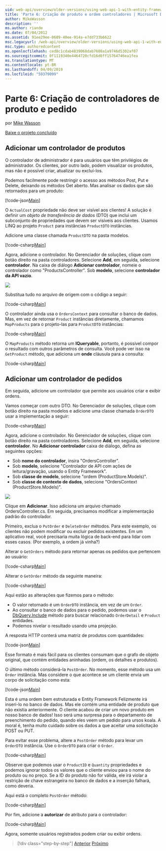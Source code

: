 ```yaml
---
uid: web-api/overview/older-versions/using-web-api-1-with-entity-framework-5/using-web-api-with-entity-framework-part-6
title: 'Parte 6: Criação de produto e ordem controladores | Microsoft Docs'
author: MikeWasson
description: ''
ms.author: riande
ms.date: 07/04/2012
ms.assetid: 91ee29ee-0689-40ee-914a-e7dd733b6622
msc.legacyurl: /web-api/overview/older-versions/using-web-api-1-with-entity-framework-5/using-web-api-with-entity-framework-part-6
msc.type: authoredcontent
ms.openlocfilehash: ced8c1cdab4839068dab7608a1a9746d5302af07
ms.sourcegitcommit: 0f1119340e4464720cfd16d0ff15764746ea1fea
ms.translationtype: MT
ms.contentlocale: pt-BR
ms.lasthandoff: 04/09/2019
ms.locfileid: "59379099"
---
```

# <a name="part-6-creating-product-and-order-controllers"></a>Parte 6: Criação de controladores de produto e pedido

por [Mike Wasson](https://github.com/MikeWasson)

[Baixe o projeto concluído](http://code.msdn.microsoft.com/ASP-NET-Web-API-with-afa30545)

## <a name="add-a-products-controller"></a>Adicionar um controlador de produtos

O controlador de administrador é para usuários que têm privilégios de administrador. Os clientes, por outro lado, podem visualizar os produtos, mas não é possível criar, atualizar ou excluí-los.

Podemos facilmente pode restringir o acesso aos métodos Post, Put e Delete, deixando os métodos Get aberto. Mas analisar os dados que são retornados para um produto:

[!code-json[Main](using-web-api-with-entity-framework-part-6/samples/sample1.json?highlight=1)]

O `ActualCost` propriedade não deve ser visível aos clientes! A solução é definir um *objeto de transferência de dados* (DTO) que inclui um subconjunto de propriedades que devem ser visíveis aos clientes. Usamos LINQ ao projeto `Product` para instâncias `ProductDTO` instâncias.

Adicione uma classe chamada `ProductDTO` na pasta modelos.

[!code-csharp[Main](using-web-api-with-entity-framework-part-6/samples/sample2.cs)]

Agora, adicione o controlador. No Gerenciador de soluções, clique com botão direito na pasta controladores. Selecione **Add**, em seguida, selecione **controlador**. Na caixa de diálogo **Adicionar controlador**, nomeie o controlador como &quot;ProductsController&quot;. Sob **modelo**, selecione **controlador da API vazio**.

![](using-web-api-with-entity-framework-part-6/_static/image1.png)

Substitua tudo no arquivo de origem com o código a seguir:

[!code-csharp[Main](using-web-api-with-entity-framework-part-6/samples/sample3.cs)]

O controlador ainda usa o `OrdersContext` para consultar o banco de dados. Mas, em vez de retornar `Product` instâncias diretamente, chamamos `MapProducts` para o projeto-las para `ProductDTO` instâncias:

[!code-csharp[Main](using-web-api-with-entity-framework-part-6/samples/sample4.cs?highlight=1)]

O `MapProducts` método retorna um **IQueryable**, portanto, é possível compor o resultado com outros parâmetros de consulta. Você pode ver isso na `GetProduct` método, que adiciona um **onde** cláusula para a consulta:

[!code-csharp[Main](using-web-api-with-entity-framework-part-6/samples/sample5.cs?highlight=2)]

## <a name="add-an-orders-controller"></a>Adicionar um controlador de pedidos

Em seguida, adicione um controlador que permite aos usuários criar e exibir ordens.

Vamos começar com outro DTO. No Gerenciador de soluções, clique com botão direito na pasta modelos e adicione uma classe chamada `OrderDTO` usar a implementação a seguir:

[!code-csharp[Main](using-web-api-with-entity-framework-part-6/samples/sample6.cs)]

Agora, adicione o controlador. No Gerenciador de soluções, clique com botão direito na pasta controladores. Selecione **Add**, em seguida, selecione **controlador**. No **Adicionar controlador** caixa de diálogo, defina as seguintes opções:

- Sob **nome do controlador**, insira "OrdersController".
- Sob **modelo**, selecione "Controlador de API com ações de leitura/gravação, usando o Entity Framework".
- Sob **classe de modelo**, selecione &quot;ordem (ProductStore.Models)&quot;.
- Sob **classe de contexto de dados**, selecione &quot;OrdersContext (ProductStore.Models)&quot;.

![](using-web-api-with-entity-framework-part-6/_static/image2.png)

Clique em **Adicionar**. Isso adiciona um arquivo chamado OrdersController.cs. Em seguida, precisamos modificar a implementação padrão do controlador.

Primeiro, exclua o `PutOrder` e `DeleteOrder` métodos. Para este exemplo, os clientes não podem modificar ou excluir pedidos existentes. Em um aplicativo real, você precisaria muita lógica de back-end para lidar com esses casos. (Por exemplo, a ordem já vinha?)

Alterar o `GetOrders` método para retornar apenas os pedidos que pertencem ao usuário:

[!code-csharp[Main](using-web-api-with-entity-framework-part-6/samples/sample7.cs)]

Alterar o `GetOrder` método da seguinte maneira:

[!code-csharp[Main](using-web-api-with-entity-framework-part-6/samples/sample8.cs)]

Aqui estão as alterações que fizemos para o método:

- O valor retornado é um `OrderDTO` instância, em vez de um `Order`.
- Ao consultar o banco de dados para o pedido, podemos usar o [DbQuery.Include](https://msdn.microsoft.com/library/gg696395) método para buscar relacionado `OrderDetail` e `Product` entidades.
- Podemos nivelar o resultado usando uma projeção.

A resposta HTTP conterá uma matriz de produtos com quantidades:

[!code-json[Main](using-web-api-with-entity-framework-part-6/samples/sample9.json)]

Esse formato é mais fácil para os clientes consumam que o grafo de objeto original, que contém entidades aninhadas (ordem, os detalhes e produtos).

O último método considerá-la `PostOrder`. No momento, esse método usa um `Order` instância. Mas considere o que acontece se um cliente envia um corpo de solicitação como esta:

[!code-json[Main](using-web-api-with-entity-framework-part-6/samples/sample10.json)]

Esta é uma ordem bem estruturada e Entity Framework Felizmente irá inseri-lo no banco de dados. Mas ele contém uma entidade de produto que não existia anteriormente. O cliente acabou de criar um novo produto em nosso banco de dados! Isso será uma surpresa para o departamento de preenchimento do pedido, quando eles veem um pedido para ursos koala. A moral é, tenha muito cuidado sobre os dados a que aceitar uma solicitação POST ou PUT.

Para evitar esse problema, altere a `PostOrder` método para levar um `OrderDTO` instância. Use o `OrderDTO` para criar o `Order`.

[!code-csharp[Main](using-web-api-with-entity-framework-part-6/samples/sample11.cs)]

Observe que podemos usar o `ProductID` e `Quantity` propriedades e podemos ignorar todos os valores que o cliente enviou para o nome do produto ou no preço. Se a ID do produto não for válida, ele irá violar a restrição de chave estrangeira no banco de dados e a inserção falhará, como deveria.

Aqui está o completo `PostOrder` método:

[!code-csharp[Main](using-web-api-with-entity-framework-part-6/samples/sample12.cs)]

Por fim, adicione a **autorizar** de atributo para o controlador:

[!code-csharp[Main](using-web-api-with-entity-framework-part-6/samples/sample13.cs)]

Agora, somente usuários registrados podem criar ou exibir ordens.

> [!div class="step-by-step"]
> [Anterior](using-web-api-with-entity-framework-part-5.md)
> [Próximo](using-web-api-with-entity-framework-part-7.md)
